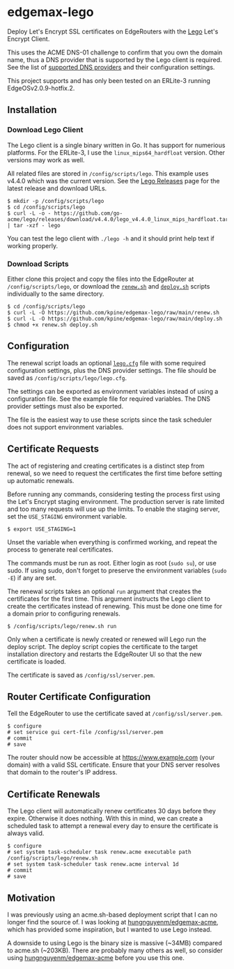 # edgemax-lego

Deploy Let's Encrypt SSL certificates on EdgeRouters with the [Lego](https://github.com/go-acme/lego) Let's Encrypt Client.

This uses the ACME DNS-01 challenge to confirm that you own the domain name, thus a DNS provider that is supported by the Lego client is required. See the list of [supported DNS providers](https://go-acme.github.io/lego/dns/) and their configuration settings.

This project supports and has only been tested on an ERLite-3 running EdgeOSv2.0.9-hotfix.2.

## Installation

### Download Lego Client

The Lego client is a single binary written in Go. It has support for numerious platforms. For the ERLite-3, I use the `linux_mips64_hardfloat` version. Other versions may work as well.

All related files are  stored in `/config/scripts/lego`. This example uses v4.4.0 which was the current version. See the [Lego Releases](https://github.com/go-acme/lego/releases) page for the latest release and download URLs.

```
$ mkdir -p /config/scripts/lego
$ cd /config/scripts/lego
$ curl -L -o - https://github.com/go-acme/lego/releases/download/v4.4.0/lego_v4.4.0_linux_mips_hardfloat.tar.gz | tar -xzf - lego
```

You can test the lego client with `./lego -h` and it should print help text if working properly.

### Download Scripts

Either clone this project and copy the files into the EdgeRouter at `/config/scripts/lego`, or download the [`renew.sh`](renew.sh) and [`deploy.sh`](deploy.sh) scripts individually to the same directory.

```
$ cd /config/scripts/lego
$ curl -L -O https://github.com/kpine/edgemax-lego/raw/main/renew.sh
$ curl -L -O https://github.com/kpine/edgemax-lego/raw/main/deploy.sh
$ chmod +x renew.sh deploy.sh
```

## Configuration

The renewal script loads an optional [`lego.cfg`](lego.cfg) file with some required configuration settings, plus the DNS provider settings. The file should be saved as `/config/scripts/lego/lego.cfg`. 

The settings can be exported as environment variables instead of using a configuration file. See the example file for required variables. The DNS provider settings must also be exported.

The file is the easiest way to use these scripts since the task scheduler does not support environment variables.

## Certificate Requests

The act of registering and creating  certificates is a distinct step from renewal, so we need to request the certificates the first time before setting up automatic renewals.

Before running any commands, considering testing the process first using the Let's Encrypt staging environment. The production server is rate limited and too many requests will use up the limits. To enable the staging server, set the `USE_STAGING` environment variable.

```
$ export USE_STAGING=1
```

Unset the variable when everything is confirmed working, and repeat the process to generate real certificates.

The commands must be run as root. Either login as root (`sudo su`), or use sudo. If using sudo, don't forget to preserve the environment variables (`sudo -E`) if any are set.

The renewal scripts takes an optional `run` argument that creates the certificates for the first time. This argument instructs the Lego client to create the certificates instead of renewing. This must be done one time for a domain prior to configuring renewals.

```
$ /config/scripts/lego/renew.sh run
```

Only when a certificate is newly created or renewed will Lego run the deploy script. The deploy script copies the certificate to the target installation directory and restarts the EdgeRouter UI so that the new certificate is loaded.

The certificate is saved as `/config/ssl/server.pem`.


## Router Certificate Configuration

Tell the EdgeRouter to use the certificate saved at `/config/ssl/server.pem`.

```
$ configure
# set service gui cert-file /config/ssl/server.pem
# commit
# save
```

The router should now be accessible at https://www.example.com (your domain) with a valid SSL certificate. Ensure that your DNS server resolves that domain to the router's IP address.

## Certificate Renewals

The Lego client will automatically renew certificates 30 days before they expire. Otherwise it does nothing. With this in mind, we can create a scheduled task to attempt a renewal every day to ensure the certificate is always valid.

```
$ configure
# set system task-scheduler task renew.acme executable path /config/scripts/lego/renew.sh
# set system task-scheduler task renew.acme interval 1d
# commit
# save
```

## Motivation

I was previously using an acme.sh-based deployment script that I can no longer find the source of. I was looking at [hungnguyenm/edgemax-acme](https://github.com/hungnguyenm/edgemax-acme), which has provided some inspiration, but I wanted to use Lego instead.

A downside to using Lego is the binary size is massive (~34MB) compared to acme.sh (~203KB). There are probably many others as well, so consider using [hungnguyenm/edgemax-acme](https://github.com/hungnguyenm/edgemax-acme) before you use this one.